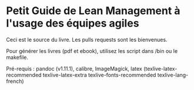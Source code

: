 # Petit Guide de Lean Management à l'usage des équipes agiles

Ceci est le source du livre. Les pulls requests sont les bienvenues.

Pour générer les livres (pdf et ebook), utilisez les script dans /bin ou le makefile.

Pré-requis : pandoc (v1.11.1), calibre, ImageMagick, latex (texlive-latex-recommended texlive-latex-extra texlive-fonts-recommended texlive-lang-french)
